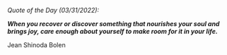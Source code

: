 *Quote of the Day (03/31/2022):*

_**When you recover or discover something that nourishes your soul and brings joy, care enough about yourself to make room for it in your life.**_

Jean Shinoda Bolen